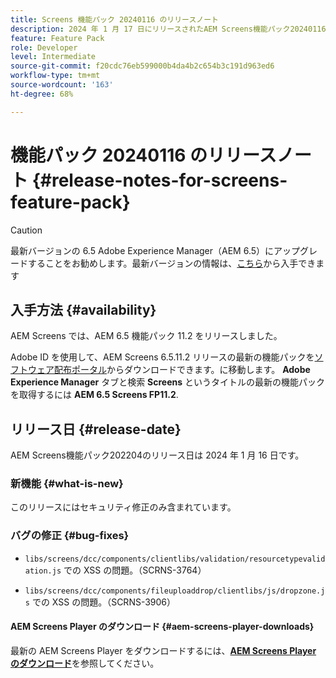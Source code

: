 ```yaml
---
title: Screens 機能パック 20240116 のリリースノート
description: 2024 年 1 月 17 日にリリースされたAEM Screens機能パック20240116について説明します。
feature: Feature Pack
role: Developer
level: Intermediate
source-git-commit: f20cdc76eb599000b4da4b2c654b3c191d963ed6
workflow-type: tm+mt
source-wordcount: '163'
ht-degree: 68%

---
```


# 機能パック 20240116 のリリースノート {#release-notes-for-screens-feature-pack}

>[!CAUTION]
>最新バージョンの 6.5 Adobe Experience Manager（AEM 6.5）にアップグレードすることをお勧めします。最新バージョンの情報は、[こちら](https://experienceleague.adobe.com/docs/experience-manager-65/content/release-notes/release-notes.html?lang=ja)から入手できます

## 入手方法 {#availability}

AEM Screens では、AEM 6.5 機能パック 11.2 をリリースしました。

Adobe ID を使用して、AEM Screens 6.5.11.2 リリースの最新の機能パックを[ソフトウェア配布ポータル](https://experience.adobe.com/#/downloads/content/software-distribution/en/aem.html)からダウンロードできます。に移動します。 **Adobe Experience Manager** タブと検索 **Screens** というタイトルの最新の機能パックを取得するには **AEM 6.5 Screens FP11.2**.

## リリース日 {#release-date}

AEM Screens機能パック202204のリリース日は 2024 年 1 月 16 日です。

### 新機能 {#what-is-new}

このリリースにはセキュリティ修正のみ含まれています。

### バグの修正 {#bug-fixes}

* `libs/screens/dcc/components/clientlibs/validation/resourcetypevalidation.js` での XSS の問題。（SCRNS-3764）

* `libs/screens/dcc/components/fileuploaddrop/clientlibs/js/dropzone.js` での XSS の問題。（SCRNS-3906）

#### AEM Screens Player のダウンロード   {#aem-screens-player-downloads}

最新の AEM Screens Player をダウンロードするには、**[AEM Screens Player のダウンロード](https://download.macromedia.com/screens/index.html)**&#x200B;を参照してください。
